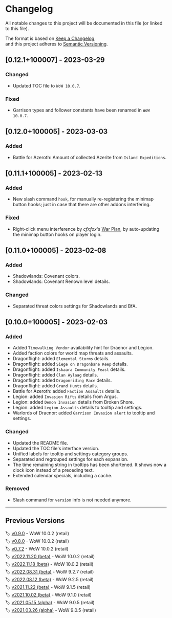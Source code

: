 # Changelog

All notable changes to this project will be documented in this file (or linked to this file).

The format is based on [Keep a Changelog](https://keepachangelog.com/en/1.0.0/), and this project adheres to [Semantic Versioning](https://semver.org/spec/v2.0.0.html).

## [0.12.1+100007] - 2023-03-29

### Changed

- Updated TOC file to `WoW 10.0.7`.

### Fixed

- Garrison types and follower constants have been renamed in `WoW 10.0.7`.

## [0.12.0+100005] - 2023-03-03

### Added

- Battle for Azeroth: Amount of collected Azerite from `Island Expeditions`.

## [0.11.1+100005] - 2023-02-13

### Added

- New slash command `hook`, for manually re-registering the minimap button hooks; just in case that there are other addons interfering.

### Fixed

- Right-click menu interference by _cfxfox_'s [War Plan](https://beta.curseforge.com/wow/addons/war-plan), by auto-updating the minimap button hooks on player login.

## [0.11.0+100005] - 2023-02-08

### Added

- Shadowlands: Covenant colors.
- Shadowlands: Covenant Renown level details.

### Changed

- Separated threat colors settings for Shadowlands and BfA.

## [0.10.0+100005] - 2023-02-03

### Added

- Added `Timewalking Vendor` availability hint for Draenor and Legion.
- Added faction colors for world map threats and assaults.
- Dragonflight: added `Elemental Storms` details.
- Dragonflight: added `Siege on Dragonbane Keep` details.
- Dragonflight: added `Iskaara Community Feast` details.
- Dragonflight: added `Clan Aylaag` details.
- Dragonflight: added `Dragonriding Race` details.
- Dragonflight: added `Grand Hunts` details.
- Battle for Azeroth: added `Faction Assaults` details.
- Legion: added `Invasion Rifts` details from Argus.
- Legion: added `Demon Invasion` details from Broken Shore.
- Legion: added `Legion Assaults` details to tooltip and settings.
- Warlords of Draenor: added `Garrison Invasion alert` to tooltip and settings.

### Changed

- Updated the README file.
- Updated the TOC file's interface version.
- Unified labels for tooltip and settings category groups.
- Separated and regrouped settings for each expansion.
- The time remaining string in tooltips has been shortened. It shows now a clock icon instead of a preceding text.
- Extended calendar specials, including a cache.

### Removed

- Slash command for `version` info is not needed anymore.

----

## Previous Versions

🏷️ [v0.9.0](https://www.curseforge.com/wow/addons/mission-report-button-plus/files/4274082) - WoW 10.0.2 (retail)  
🏷️ [v0.8.0](https://www.curseforge.com/wow/addons/mission-report-button-plus/files/4173683) - WoW 10.0.2 (retail)  
🏷️ [v0.7.2](https://www.curseforge.com/wow/addons/mission-report-button-plus/files/4110896) - WoW 10.0.2 (retail)  
🏷️ [v2022.11.20 (beta)](https://www.curseforge.com/wow/addons/mission-report-button-plus/files/4099565) - WoW 10.0.2 (retail)  
🏷️ [v2022.11.18 (beta)](https://www.curseforge.com/wow/addons/mission-report-button-plus/files/4095108) - WoW 10.0.2 (retail)  
🏷️ [v2022.08.31 (beta)](https://www.curseforge.com/wow/addons/mission-report-button-plus/files/3960563) - WoW 9.2.7 (retail)  
🏷️ [v2022.08.12 (beta)](https://www.curseforge.com/wow/addons/mission-report-button-plus/files/3931064) - WoW 9.2.5 (retail)  
🏷️ [v2021.11.22 (beta)](https://www.curseforge.com/wow/addons/mission-report-button-plus/files/3534034) - WoW 9.1.5 (retail)  
🏷️ [v2021.10.02 (beta)](https://www.curseforge.com/wow/addons/mission-report-button-plus/files/3479455) - WoW 9.1.0 (retail)  
🏷️ [v2021.05.15 (alpha)](https://www.curseforge.com/wow/addons/mission-report-button-plus/files/3310841) - WoW 9.0.5 (retail)  
🏷️ [v2021.03.26 (alpha)](https://www.curseforge.com/wow/addons/mission-report-button-plus/files/3251909) - WoW 9.0.5 (retail)  
